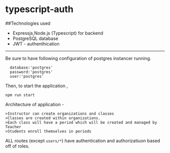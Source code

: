 # typescript-auth
##Technologies used 
- Expressjs,Node.js (Typescript) for backend
- PostgreSQL database
- JWT - authenthication
-------
Be sure to have following configuration of postgres instancer running.
```
  database:'postgres'
  password:'postgres'
  user:'postgres'
```

Then, to start the application , 
```
npm run start
```
Architecture of application -

    >Instructor can create organizations and classes
    >Classes are created within organizations.
    >Each class will have a period which will be created and managed by Teacher
    >Students enroll themselves in periods 
    
 ALL routes (except ```users/*```) have authentication and authorizatiuon based off of roles.
 
